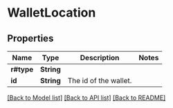 # WalletLocation

## Properties

Name | Type | Description | Notes
------------ | ------------- | ------------- | -------------
**r#type** | **String** |  | 
**id** | **String** | The id of the wallet. | 

[[Back to Model list]](../README.md#documentation-for-models) [[Back to API list]](../README.md#documentation-for-api-endpoints) [[Back to README]](../README.md)


